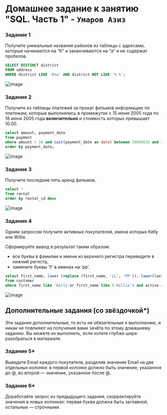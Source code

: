 # Домашнее задание к занятию "SQL. Часть 1" - `Умаров Азиз`


### Задание 1

Получите уникальные названия районов из таблицы с адресами, которые начинаются на “K” и заканчиваются на “a” и не содержат пробелов.

```sql
SELECT DISTINCT district
FROM address
WHERE district LIKE 'K%a' AND district NOT LIKE '% %';
```

![image](https://github.com/UmarovAM/sys-homework/assets/118117183/5ec011a0-8c00-45fd-9278-cbef2499303d)


### Задание 2

Получите из таблицы платежей за прокат фильмов информацию по платежам, которые выполнялись в промежуток с 15 июня 2005 года по 18 июня 2005 года **включительно** и стоимость которых превышает 10.00.

```sql
select amount, payment_date
from payment
where amount > 10 and cast(payment_date as date) between 20050616 and 20050618
order by payment_date;
```

![image](https://github.com/UmarovAM/sys-homework/assets/118117183/b33df338-a6a4-4aef-b0d1-9f8f9b65424e)


### Задание 3

Получите последние пять аренд фильмов.

```sql
select *
from rental
order by rental_id desc 
```

![image](https://github.com/UmarovAM/sys-homework/assets/118117183/315a30f7-a8f0-49f5-9fc0-fbbf96506b6d)


### Задание 4

Одним запросом получите активных покупателей, имена которых Kelly или Willie. 

Сформируйте вывод в результат таким образом:
- все буквы в фамилии и имени из верхнего регистра переведите в нижний регистр,
- замените буквы 'll' в именах на 'pp'.
  
```sql
select first_name, lower (replace (first_name, 'LL', 'PP')), lower(last_name), active 
from customer
where first_name like 'Kelly'or first_name like ('Willie') and active = 1
```

![image](https://github.com/UmarovAM/sys-homework/assets/118117183/54708bb9-e002-404e-aaa6-2f176c071c26)


## Дополнительные задания (со звёздочкой*)
Эти задания дополнительные, то есть не обязательные к выполнению, и никак не повлияют на получение вами зачёта по этому домашнему заданию. Вы можете их выполнить, если хотите глубже шире разобраться в материале.

### Задание 5*

Выведите Email каждого покупателя, разделив значение Email на две отдельных колонки: в первой колонке должно быть значение, указанное до @, во второй — значение, указанное после @.

### Задание 6*

Доработайте запрос из предыдущего задания, скорректируйте значения в новых колонках: первая буква должна быть заглавной, остальные — строчными.
